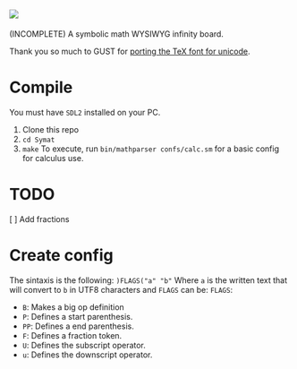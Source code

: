 # ![](https://github.com/Capochaw/Symat/blob/main/2024-12-31%3D163410.png)
(INCOMPLETE) A symbolic math WYSIWYG infinity board.

Thank you so much to GUST for [porting the TeX font for unicode](https://www.gust.org.pl/projects/e-foundry/lm-math).
# Compile
You must have ```SDL2``` installed on your PC.
1) Clone this repo
2) ```cd Symat```
3) ```make```
To execute, run ```bin/mathparser confs/calc.sm``` for a basic config for calculus use.
# TODO
[ ] Add fractions
# Create config
The sintaxis is the following:
```)FLAGS("a" "b"```
Where ```a``` is the written text that will convert to ```b``` in UTF8 characters and ```FLAGS``` can be:
```FLAGS```:
* ```B```: Makes a big op definition
* ```P```: Defines a start parenthesis.
* ```PP```: Defines a end parenthesis.
* ```F```: Defines a fraction token.
* ```U```: Defines the subscript operator.
* ```u```: Defines the downscript operator.
